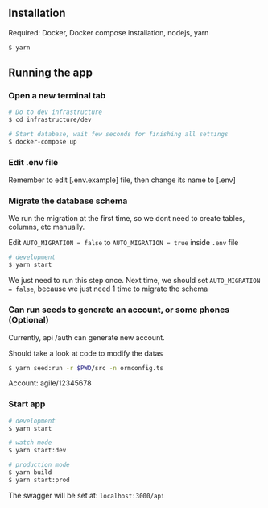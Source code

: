 ## Installation

Required: Docker, Docker compose installation, nodejs, yarn

```bash
$ yarn
```

## Running the app

### Open a new terminal tab

```bash
# Do to dev infrastructure
$ cd infrastructure/dev

# Start database, wait few seconds for finishing all settings
$ docker-compose up

```

### Edit .env file

Remember to edit [.env.example] file, then change its name to [.env]

### Migrate the database schema

We run the migration at the first time, so we dont need to create tables, columns, etc manually.

Edit `AUTO_MIGRATION = false` to `AUTO_MIGRATION = true` inside `.env` file

```bash
# development
$ yarn start
```

We just need to run this step once.
Next time, we should set `AUTO_MIGRATION = false`, because we just need 1 time to migrate the schema

### Can run seeds to generate an account, or some phones (Optional)

Currently, api /auth can generate new account.

Should take a look at code to modify the datas

```bash
$ yarn seed:run -r $PWD/src -n ormconfig.ts
```

Account: agile/12345678

### Start app

```bash
# development
$ yarn start

# watch mode
$ yarn start:dev

# production mode
$ yarn build
$ yarn start:prod
```

The swagger will be set at: `localhost:3000/api`
